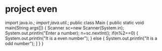# project even
import java.io.*;
import java.util.*;
public class Main
{
public static void main(String args[])
{
Scanner sc=new Scanner(System.in);
System.out.println("Enter a number);
n=sc.nextInt();
if(n%2==0)
{
System.out.println("It is a even number");
}
else
{
System.out.println("It is a odd number");
]
}
}
